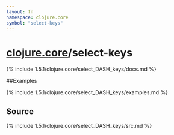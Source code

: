 ```yaml
---
layout: fn
namespace: clojure.core
symbol: "select-keys"
---
```


# [clojure.core](../)/select-keys

{% include 1.5.1/clojure.core/select_DASH_keys/docs.md %}

##Examples

{% include 1.5.1/clojure.core/select_DASH_keys/examples.md %}
## Source
{% include 1.5.1/clojure.core/select_DASH_keys/src.md %}

